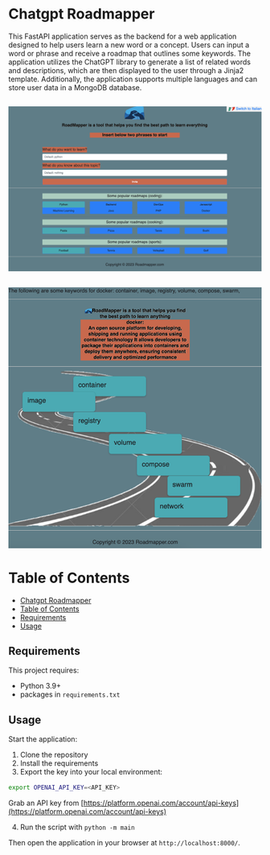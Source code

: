 # Chatgpt Roadmapper

This FastAPI application serves as the backend for a web application designed to help users learn a new word or a concept. Users can input a word or phrase and receive a roadmap that outlines some keywords. The application utilizes the ChatGPT library to generate a list of related words and descriptions, which are then displayed to the user through a Jinja2 template. Additionally, the application supports multiple languages and can store user data in a MongoDB database.

##
![main_en](https://raw.githubusercontent.com/federicsp/chatgpt_roadmapper/master/screenshots/main_en.png)

##
![example_roadmap](https://raw.githubusercontent.com/federicsp/chatgpt_roadmapper/master/screenshots/example_roadmap.png)


# Table of Contents

- [Chatgpt Roadmapper](#chatgpt-roadmapper)
- [Table of Contents](#table-of-contents)
- [Requirements](#requirements)
- [Usage](#usage)

<!-- required -->
## Requirements

This project requires:

- Python 3.9+
- packages in `requirements.txt`


## Usage

Start the application:

1. Clone the repository
2. Install the requirements
3. Export the key into your local environment:

```bash
export OPENAI_API_KEY=<API_KEY>
```

Grab an API key from [https://platform.openai.com/account/api-keys](https://platform.openai.com/account/api-keys)

4. Run the script with `python -m main`

Then open the application in your browser at `http://localhost:8000/`.

